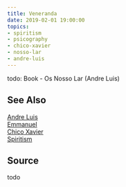 ```yaml
---
title: Veneranda
date: 2019-02-01 19:00:00
topics: 
- spiritism
- psicography
- chico-xavier
- nosso-lar
- andre-luis
---
```


todo: Book - Os Nosso Lar (Andre Luis)

## See Also
[Andre Luis](../andre-luis)   
[Emmanuel](../emmanuel)  
[Chico Xavier](../chico-xavier)  
[Spiritism](/spiritism)  

## Source
todo

